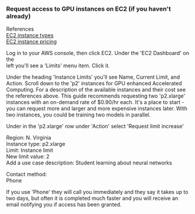 ### Request access to GPU instances on EC2 (if you haven't already)

References  
[EC2 instance types](https://aws.amazon.com/ec2/instance-types/)  
[EC2 instance pricing](https://aws.amazon.com/ec2/pricing/on-demand/)

Log in to your AWS console, then click EC2.  Under the 'EC2 Dashboard' on the  
left you'll see a 'Limits' menu item.  Click it.  

Under the heading 'Instance Limits' you'll see Name, Current Limit, and
Action.  Scroll down to the 'p2' instances for GPU enhanced Accelerated
Computing. For a description of the available instances and their cost
see the references above.  This guide recommends requesting two 'p2.xlarge'
instances with an on-demand rate of $0.90/hr each. It's a
place to start - you can request more and larger and more expensive
instances later.  With two instances, you could be training two models in parallel.

Under in the 'p2.xlarge' row under 'Action' select 'Request limit increase'

Region: N. Virginia  
Instance type: p2.xlarge  
Limit: Instance limit  
New limit value: 2  
Add a use case description: Student learning about neural networks  

Contact method:  
Phone

If you use 'Phone' they will call you immediately and they say it takes up to
two days, but often it is completed much faster and you will receive an email
notifying you if access has been granted.


